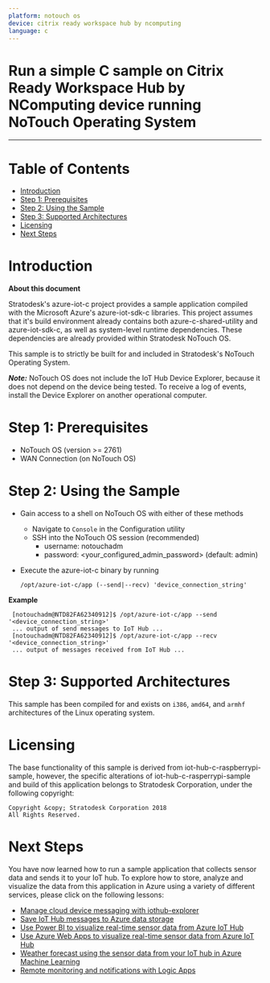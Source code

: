 ```yaml
---
platform: notouch os
device: citrix ready workspace hub by ncomputing
language: c
---
```


Run a simple C sample on Citrix Ready Workspace Hub by NComputing device running NoTouch Operating System
===
---

# Table of Contents

-   [Introduction](#Introduction)
-   [Step 1: Prerequisites](#Prerequisites)
-   [Step 2: Using the Sample](#Usethesample)
-   [Step 3: Supported Architectures](#SupportedArchitecture)
-   [Licensing](#Licensing)
-   [Next Steps](#NextSteps)

<a name="Introduction"></a>
# Introduction

**About this document**

Stratodesk's azure-iot-c project provides a sample application compiled with the Microsoft Azure's azure-iot-sdk-c libraries. This project assumes that it's build environment already contains both azure-c-shared-utility and azure-iot-sdk-c, as well as system-level runtime dependencies. These dependencies are already provided within Stratodesk NoTouch OS.
 
This sample is to strictly be built for and included in Stratodesk's NoTouch Operating System.
 
***Note:*** NoTouch OS does not include the IoT Hub Device Explorer, because it does not depend on the device being tested. To receive a log of events, install the Device Explorer on another operational computer.
 
<a name="Prerequisites"></a>
# Step 1: Prerequisites
 
-   NoTouch OS (version >= 2761)
-   WAN Connection (on NoTouch OS)
 
<a name="Usethesample"></a>
# Step 2: Using the Sample
 
-   Gain access to a shell on NoTouch OS with either of these methods
    -   Navigate to `Console` in the Configuration utility
    -   SSH into the NoTouch OS session (recommended)
        -   username: notouchadm
        -   password: <your\_configured\_admin\_password> (default: admin)
-   Execute the azure-iot-c binary by running

        /opt/azure-iot-c/app (--send|--recv) 'device_connection_string'
 
**Example**

     [notouchadm@NTD82FA62340912]$ /opt/azure-iot-c/app --send '<device_connection_string>'
     ... output of send messages to IoT Hub ...
     [notouchadm@NTD82FA62340912]$ /opt/azure-iot-c/app --recv '<device_connection_string>'
     ... output of messages received from IoT Hub ...
 
<a name="SupportedArchitecture"></a>
# Step 3: Supported Architectures
 
This sample has been compiled for and exists on `i386`, `amd64`, and `armhf` architectures of the Linux operating system.
 
<a name="Licensing"></a>
# Licensing
 
The base functionality of this sample is derived from iot-hub-c-raspberrypi-sample, however, the specific alterations of iot-hub-c-rasperrypi-sample and build of this application belongs to Stratodesk Corporation, under the following copyright:
 
    Copyright &copy; Stratodesk Corporation 2018
    All Rights Reserved.

<a name="NextSteps"></a>
# Next Steps

You have now learned how to run a sample application that collects sensor data and sends it to your IoT hub. To explore how to store, analyze and visualize the data from this application in Azure using a variety of different services, please click on the following lessons:

-   [Manage cloud device messaging with iothub-explorer]
-   [Save IoT Hub messages to Azure data storage]
-   [Use Power BI to visualize real-time sensor data from Azure IoT Hub]
-   [Use Azure Web Apps to visualize real-time sensor data from Azure IoT Hub]
-   [Weather forecast using the sensor data from your IoT hub in Azure Machine Learning]
-   [Remote monitoring and notifications with Logic Apps]   

[Manage cloud device messaging with iothub-explorer]: https://docs.microsoft.com/en-us/azure/iot-hub/iot-hub-explorer-cloud-device-messaging
[Save IoT Hub messages to Azure data storage]: https://docs.microsoft.com/en-us/azure/iot-hub/iot-hub-store-data-in-azure-table-storage
[Use Power BI to visualize real-time sensor data from Azure IoT Hub]: https://docs.microsoft.com/en-us/azure/iot-hub/iot-hub-live-data-visualization-in-power-bi
[Use Azure Web Apps to visualize real-time sensor data from Azure IoT Hub]: https://docs.microsoft.com/en-us/azure/iot-hub/iot-hub-live-data-visualization-in-web-apps
[Weather forecast using the sensor data from your IoT hub in Azure Machine Learning]: https://docs.microsoft.com/en-us/azure/iot-hub/iot-hub-weather-forecast-machine-learning
[Remote monitoring and notifications with Logic Apps]: https://docs.microsoft.com/en-us/azure/iot-hub/iot-hub-monitoring-notifications-with-azure-logic-apps